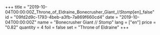 +++
title = "2019-10-04T00:00:00Z_Throne_of_Eldraine_Bonecrusher_Giant_//_Stomp_[en]_false"
id = "09fd2d9c-1793-4beb-a3fb-7a869f660cd4"
date = "2019-10-04T00:00:00Z"
name = "Bonecrusher Giant // Stomp"
lang = ["en"]
price = "0.82"
quantity = 4
foil = false
set = "Throne of Eldraine"
+++
